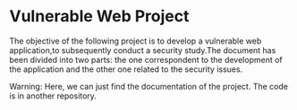 # Vulnerable Web Project

The   objective   of   the   following   project   is   to   develop   a   vulnerable   web   application,to subsequently conduct a security study.The document has been divided into two parts: the one correspondent to the development of the application and the other one related to the security issues.

Warning: Here, we can just find the documentation of the project. The code is in another repository.
